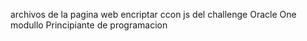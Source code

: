 archivos  de  la  pagina web encriptar  ccon js  del challenge  Oracle One  modullo Principiante de  programacion
